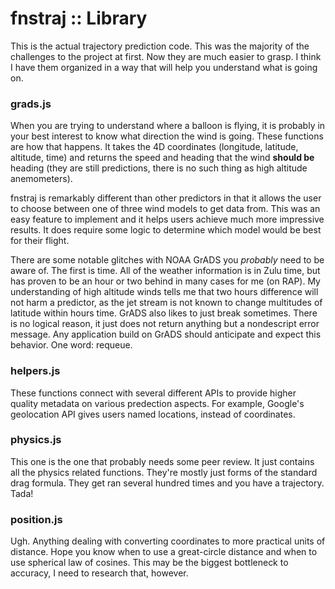# fnstraj :: Library

This is the actual trajectory prediction code. This was the majority of the challenges to the project at first. Now they are much easier to grasp. I think I have them organized in a way that will help you understand what is going on. 

### grads.js
When you are trying to understand where a balloon is flying, it is probably in your best interest to know what direction the wind is going. These functions are how that happens. It takes the 4D coordinates (longitude, latitude, altitude, time) and returns the speed and heading that the wind **should be** heading (they are still predictions, there is no such thing as high altitude anemometers). 

fnstraj is remarkably different than other predictors in that it allows the user to choose between one of three wind models to get data from. This was an easy feature to implement and it helps users achieve much more impressive results. It does require some logic to determine which model would be best for their flight.

There are some notable glitches with NOAA GrADS you *probably* need to be aware of. The first is time. All of the weather information is in Zulu time, but has proven to be an hour or two behind in many cases for me (on RAP). My understanding of high altitude winds tells me that two hours difference will not harm a predictor, as the jet stream is not known to change multitudes of latitude within hours time. GrADS also likes to just break sometimes. There is no logical reason, it just does not return anything but a nondescript error message. Any application build on GrADS should anticipate and expect this behavior. One word: requeue.

### helpers.js
These functions connect with several different APIs to provide higher quality metadata on various predection aspects. For example, Google's geolocation API gives users named locations, instead of coordinates.

### physics.js
This one is the one that probably needs some peer review. It just contains all the physics related functions. They're mostly just forms of the standard drag formula. They get ran several hundred times and you have a trajectory. Tada!

### position.js 
Ugh. Anything dealing with converting coordinates to more practical units of distance. Hope you know when to use a great-circle distance and when to use spherical law of cosines. This may be the biggest bottleneck to accuracy, I need to research that, however.